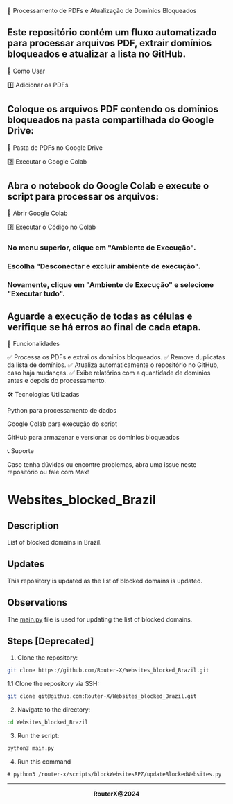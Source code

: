 🚀 Processamento de PDFs e Atualização de Domínios Bloqueados

## Este repositório contém um fluxo automatizado para processar arquivos PDF, extrair domínios bloqueados e atualizar a lista no GitHub.

📂 Como Usar

1️⃣ Adicionar os PDFs

## Coloque os arquivos PDF contendo os domínios bloqueados na pasta compartilhada do Google Drive:

🔗 Pasta de PDFs no Google Drive

2️⃣ Executar o Google Colab

## Abra o notebook do Google Colab e execute o script para processar os arquivos:

🔗 Abrir Google Colab

3️⃣ Executar o Código no Colab

### No menu superior, clique em "Ambiente de Execução".

### Escolha "Desconectar e excluir ambiente de execução".

### Novamente, clique em "Ambiente de Execução" e selecione "Executar tudo".

## Aguarde a execução de todas as células e verifique se há erros ao final de cada etapa.

📌 Funcionalidades

✅ Processa os PDFs e extrai os domínios bloqueados.
✅ Remove duplicatas da lista de domínios.
✅ Atualiza automaticamente o repositório no GitHub, caso haja mudanças.
✅ Exibe relatórios com a quantidade de domínios antes e depois do processamento.

🛠 Tecnologias Utilizadas

Python para processamento de dados

Google Colab para execução do script

GitHub para armazenar e versionar os domínios bloqueados

📞 Suporte

Caso tenha dúvidas ou encontre problemas, abra uma issue neste repositório ou fale com Max!



# Websites_blocked_Brazil

## Description

List of blocked domains in Brazil.

## Updates

This repository is updated as the list of blocked domains is updated.

## Observations

The [main.py](https://github.com/Router-X/Websites_blocked_Brazil/blob/main/main.py) file is used for updating the list of blocked domains.

## Steps [Deprecated]

1. Clone the repository: 
```bash
git clone https://github.com/Router-X/Websites_blocked_Brazil.git
```
1.1 Clone the repository via SSH: 
```bash
git clone git@github.com:Router-X/Websites_blocked_Brazil.git
```
2. Navigate to the directory: 
```bash
cd Websites_blocked_Brazil
```
3. Run the script: 
```bash
python3 main.py
```
4. Run this command
```
# python3 /router-x/scripts/blockWebsitesRPZ/updateBlockedWebsites.py
```

---

<div align='center'><b>RouterX@2024</b></div>
